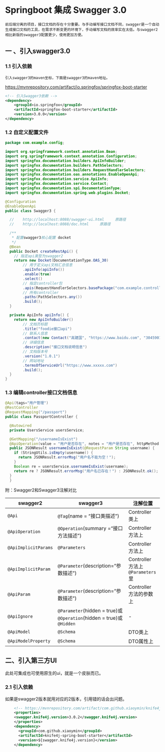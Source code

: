 # Springboot 集成 Swagger 3.0

`前后端分离的项目，接口文档的存在十分重要。与手动编写接口文档不同，swagger是一个自动生成接口文档的工具，在需求不断变更的环境下，手动编写文档的效率实在太低。与swagger2相比新版的swagger3配置更少，使用更加方便。`

## 一 、引入swagger3.0 

### 1.1 引入依赖

`引入swagger3的maven坐标，下面是swagger3的maven地址。`

https://mvnrepository.com/artifact/io.springfox/springfox-boot-starter

```xml
<!-- 引入Swagger3依赖 -->
<dependency>
    <groupId>io.springfox</groupId>
    <artifactId>springfox-boot-starter</artifactId>
    <version>3.0.0</version>
</dependency>
```

### 1.2 自定义配置文件

``` java
package com.example.config;

import org.springframework.context.annotation.Bean;
import org.springframework.context.annotation.Configuration;
import springfox.documentation.builders.ApiInfoBuilder;
import springfox.documentation.builders.PathSelectors;
import springfox.documentation.builders.RequestHandlerSelectors;
import springfox.documentation.oas.annotations.EnableOpenApi;
import springfox.documentation.service.ApiInfo;
import springfox.documentation.service.Contact;
import springfox.documentation.spi.DocumentationType;
import springfox.documentation.spring.web.plugins.Docket;

@Configuration
@EnableOpenApi
public class Swagger3 {

  //    http://localhost:8088/swagger-ui.html     原路径
  //    http://localhost:8088/doc.html     原路径

  /**
   * 配置swagger3核心配置 docket
   */
  @Bean
  public Docket createRestApi() {
    // 指定api类型为swagger2
    return new Docket(DocumentationType.OAS_30)
        // 用于定义api文档汇总信息
        .apiInfo(apiInfo())
        .enable(true)
        .select()
        // 指定controller包
        .apis(RequestHandlerSelectors.basePackage("com.example.controller"))
        // 所有controller
        .paths(PathSelectors.any())
        .build();
  }

  private ApiInfo apiInfo() {
    return new ApiInfoBuilder()
        // 文档页标题
        .title("foodie接口api")
        // 联系人信息
        .contact(new Contact("高建国", "https://www.baidu.com", "304590126@qq.com"))
        // 详细信息
        .description("接口文档说明信息")
        // 文档版本号
        .version("1.0.1")
        // 网站地址
        .termsOfServiceUrl("https://www.xxxxx.com")
        .build();
  }
}

```

### 1.3 编辑controller接口文档信息

```java
@Api(tags="用户管理")
@RestController
@RequestMapping("/passport")
public class PassportController {

  @Autowired
  private UsersService usersService;

  @GetMapping("/usernameIsExist")
  @ApiOperation(value = "用户是否存在", notes = "用户是否存在", httpMethod = "GET")
  public JSONResult usernameIsExist(@RequestParam String username) {
    if (StringUtils.isEmpty(username)) {
      return JSONResult.errorMsg("用户名不能为空！");
    }
    Boolean re = usersService.usernameIsExist(username);
    return re ? JSONResult.errorMsg("用户名已存在！") : JSONResult.ok();
  }
  }
```

附：Swagger2和Swagger3注解对比

| swagger2             | swagger3                                                     | 注解位置                           |
| -------------------- | ------------------------------------------------------------ | ---------------------------------- |
| `@Api`               | `@Tag`(name = “接口类描述”)                                  | Controller 类上                    |
| `@ApiOperation`      | `@Operation`(summary =“接口方法描述”)                        | Controller 方法上                  |
| `@ApiImplicitParams` | `@Parameters`                                                | Controller 方法上                  |
| `@ApiImplicitParam`  | `@Parameter`(description=“参数描述”)                         | Controller 方法上 `@Parameters` 里 |
| `@ApiParam`          | `@Parameter`(description=“参数描述”)                         | Controller 方法的参数上            |
| `@ApiIgnore`         | `@Parameter`(hidden = true)或 `@Operation`(hidden = true)或 `@Hidden` | -                                  |
| `@ApiModel`          | `@Schema`                                                    | DTO类上                            |
| `@ApiModelProperty`  | `@Schema`                                                    | DTO属性上                          |

## 二、引入第三方UI


此处可集成也可使用原生的ui，就是一个皮肤而已。

### 2.1 引入依赖

如果是swagger2版本就用对应的2版本，引用错的话会出问题。

```xml
    <!-- https://mvnrepository.com/artifact/com.github.xiaoymin/knife4j-spring-boot-starter -->
    <properties>
    <swagger.knife4j.version>3.0.2</swagger.knife4j.version>
    </properties>
    <dependency>
      <groupId>com.github.xiaoymin</groupId>
      <artifactId>knife4j-spring-boot-starter</artifactId>
      <version>${swagger.knife4j.version}</version>
    </dependency>
```

